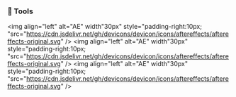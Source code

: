 ### 🔧 Tools
<img align="left" alt="AE" width"30px" style="padding-right:10px; "src="https://cdn.jsdelivr.net/gh/devicons/devicon/icons/aftereffects/aftereffects-original.svg" />
<img align="left" alt="AE" width"30px" style="padding-right:10px; "src="https://cdn.jsdelivr.net/gh/devicons/devicon/icons/aftereffects/aftereffects-original.svg" />
<img align="left" alt="AE" width"30px" style="padding-right:10px; "src="https://cdn.jsdelivr.net/gh/devicons/devicon/icons/aftereffects/aftereffects-original.svg" />
<br />

#
          
